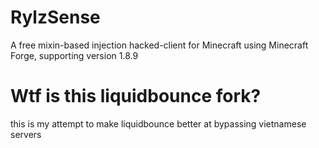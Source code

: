 # RylzSense
A free mixin-based injection hacked-client for Minecraft using Minecraft Forge, supporting version 1.8.9

# Wtf is this liquidbounce fork?
this is my attempt to make liquidbounce better at bypassing vietnamese servers

